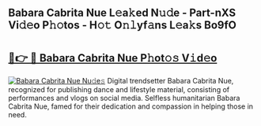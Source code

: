 ## Babara Cabrita Nue L𝚎a𝚔ed N𝚞𝚍e - Part-nXS Vi𝚍𝚎o P𝚑𝚘tos - H𝚘𝚝 O𝚗𝚕yf𝚊ns L𝚎a𝚔s Bo9fO

# <h2><a href="http://kfcmp0r.oniu.top/?m=Babara+Cabrita+Nue">🔗👉 🔴 Babara Cabrita Nue P𝚑ot𝚘𝚜 V𝚒d𝚎o</a></h2>

[![Babara Cabrita Nue Nu𝚍e𝚜](https://i.imgur.com/0qMVB7G.gif)](http://kfcmp0r.oniu.top/?m=Babara+Cabrita+Nue)
Digital trendsetter Babara Cabrita Nue, recognized for publishing dance and lifestyle material, consisting of performances and vlogs on social media. Selfless humanitarian Babara Cabrita Nue, famed for their dedication and compassion in helping those in need.  
